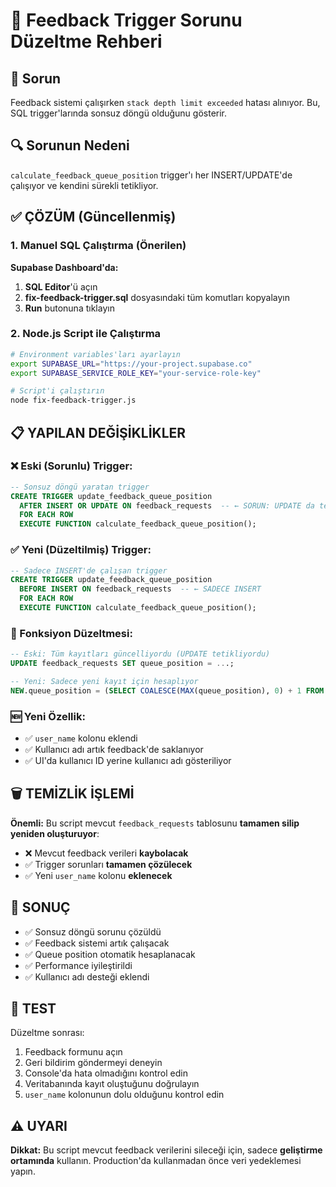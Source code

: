 # 🔧 Feedback Trigger Sorunu Düzeltme Rehberi

## 🚨 Sorun
Feedback sistemi çalışırken `stack depth limit exceeded` hatası alınıyor. Bu, SQL trigger'larında sonsuz döngü olduğunu gösterir.

## 🔍 Sorunun Nedeni
`calculate_feedback_queue_position` trigger'ı her INSERT/UPDATE'de çalışıyor ve kendini sürekli tetikliyor.

## ✅ ÇÖZÜM (Güncellenmiş)

### 1. Manuel SQL Çalıştırma (Önerilen)

**Supabase Dashboard'da:**
1. **SQL Editor**'ü açın
2. **fix-feedback-trigger.sql** dosyasındaki tüm komutları kopyalayın
3. **Run** butonuna tıklayın

### 2. Node.js Script ile Çalıştırma

```bash
# Environment variables'ları ayarlayın
export SUPABASE_URL="https://your-project.supabase.co"
export SUPABASE_SERVICE_ROLE_KEY="your-service-role-key"

# Script'i çalıştırın
node fix-feedback-trigger.js
```

## 📋 YAPILAN DEĞİŞİKLİKLER

### ❌ Eski (Sorunlu) Trigger:
```sql
-- Sonsuz döngü yaratan trigger
CREATE TRIGGER update_feedback_queue_position
  AFTER INSERT OR UPDATE ON feedback_requests  -- ← SORUN: UPDATE da tetikleniyor
  FOR EACH ROW
  EXECUTE FUNCTION calculate_feedback_queue_position();
```

### ✅ Yeni (Düzeltilmiş) Trigger:
```sql
-- Sadece INSERT'de çalışan trigger
CREATE TRIGGER update_feedback_queue_position
  BEFORE INSERT ON feedback_requests  -- ← SADECE INSERT
  FOR EACH ROW
  EXECUTE FUNCTION calculate_feedback_queue_position();
```

### 🔧 Fonksiyon Düzeltmesi:
```sql
-- Eski: Tüm kayıtları güncelliyordu (UPDATE tetikliyordu)
UPDATE feedback_requests SET queue_position = ...;

-- Yeni: Sadece yeni kayıt için hesaplıyor
NEW.queue_position = (SELECT COALESCE(MAX(queue_position), 0) + 1 FROM ...);
```

### 🆕 Yeni Özellik:
- ✅ `user_name` kolonu eklendi
- ✅ Kullanıcı adı artık feedback'de saklanıyor
- ✅ UI'da kullanıcı ID yerine kullanıcı adı gösteriliyor

## 🗑️ TEMİZLİK İŞLEMİ

**Önemli:** Bu script mevcut `feedback_requests` tablosunu **tamamen silip yeniden oluşturuyor**:
- ❌ Mevcut feedback verileri **kaybolacak**
- ✅ Trigger sorunları **tamamen çözülecek**
- ✅ Yeni `user_name` kolonu **eklenecek**

## 🎯 SONUÇ
- ✅ Sonsuz döngü sorunu çözüldü
- ✅ Feedback sistemi artık çalışacak
- ✅ Queue position otomatik hesaplanacak
- ✅ Performance iyileştirildi
- ✅ Kullanıcı adı desteği eklendi

## 🧪 TEST
Düzeltme sonrası:
1. Feedback formunu açın
2. Geri bildirim göndermeyi deneyin
3. Console'da hata olmadığını kontrol edin
4. Veritabanında kayıt oluştuğunu doğrulayın
5. `user_name` kolonunun dolu olduğunu kontrol edin

## ⚠️ UYARI
**Dikkat:** Bu script mevcut feedback verilerini sileceği için, sadece **geliştirme ortamında** kullanın. Production'da kullanmadan önce veri yedeklemesi yapın.
